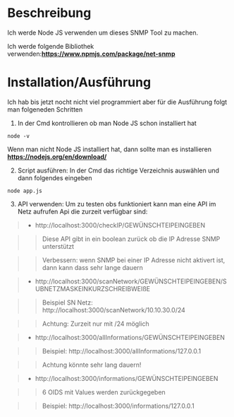 # Beschreibung

Ich werde Node JS verwenden um dieses SNMP Tool zu machen.


Ich werde folgende Bibliothek verwenden:**https://www.npmjs.com/package/net-snmp**

# Installation/Ausführung

Ich hab bis jetzt nocht nicht viel programmiert aber für die Ausführung folgt man folgeneden Schritten

1. In der Cmd kontrollieren ob man Node JS schon installiert hat

```
node -v
```

Wenn man nicht Node JS installiert hat, dann sollte man es installieren **https://nodejs.org/en/download/**

2. Script ausführen: 
In der Cmd das richtige Verzeichnis auswählen und dann folgendes eingeben

```
node app.js
```

3. API verwenden:
Um zu testen obs funktioniert kann man eine API im Netz aufrufen
Api die zurzeit verfügbar sind:

>* http://localhost:3000/checkIP/GEWÜNSCHTEIPEINGEBEN
 
>>Diese API gibt in ein boolean zurück ob die IP Adresse SNMP unterstützt

>>Verbessern: wenn SNMP bei einer IP Adresse nicht aktivert ist, dann kann dass sehr lange dauern

>* http://localhost:3000/scanNetwork/GEWÜNSCHTEIPEINGEBEN/SUBNETZMASKEINKURZSCHREIBWEIßE
 
>>Beispiel SN Netz: http://localhost:3000/scanNetwork/10.10.30.0/24
 
>>Achtung: Zurzeit nur mit /24 möglich

>* http://localhost:3000/allInformations/GEWÜNSCHTEIPEINGEBEN

>>Beispiel: http://localhost:3000/allInformations/127.0.0.1

>>Achtung könnte sehr lang dauern!

>* http://localhost:3000/informations/GEWÜNSCHTEIPEINGEBEN

>>6 OIDS mit Values werden zurückgegeben

>>Beispiel: http://localhost:3000/informations/127.0.0.1
